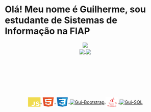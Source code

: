 # Olá! Meu nome é Guilherme, sou estudante de Sistemas de Informação na FIAP

<div align="center">
  <a href="https://github.com/guiKD">
  <img height="180em" src="https://github-readme-stats.vercel.app/api?username=guiKD&show_icons=true&theme=radical&include_all_commits=true&count_private=true"/>
    <div  align="center" style="margin-bottom:100px">
<img width=55% align="center"  src="https://github-readme-streak-stats.herokuapp.com?user=guiKD&theme=radical&mode=weekly" />
<img width=44% align="center" src="https://github-readme-stats-git-main-rafaelalexandrino.vercel.app/api/top-langs/?username=guiKD&show_icons=true&theme=radical&layout=compact" />
 </div>

 <br>

<div style="display: inline_block"><br>
  <img align="center" alt="Gui-Js" height="30" width="40" src="https://raw.githubusercontent.com/devicons/devicon/master/icons/javascript/javascript-plain.svg">
  <img align="center" alt="Gui-HTML" height="30" width="40" src="https://raw.githubusercontent.com/devicons/devicon/master/icons/html5/html5-original.svg">
  <img align="center" alt="Gui-CSS" height="30" width="40" src="https://raw.githubusercontent.com/devicons/devicon/master/icons/css3/css3-original.svg">
  <img align="center" alt="Gui-Bootstrap" height="30" width="40" src="https://cdn.jsdelivr.net/gh/devicons/devicon@latest/icons/bootstrap/bootstrap-original.svg" />
  <img align="center" alt="Gui-Java" height="30" width="40" src="https://raw.githubusercontent.com/devicons/devicon/master/icons/java/java-plain.svg">
  <img align="center" alt="Gui-SQL" height="30" width="40" src="https://cdn.jsdelivr.net/gh/devicons/devicon@latest/icons/mysql/mysql-original-wordmark.svg" />

</div>
